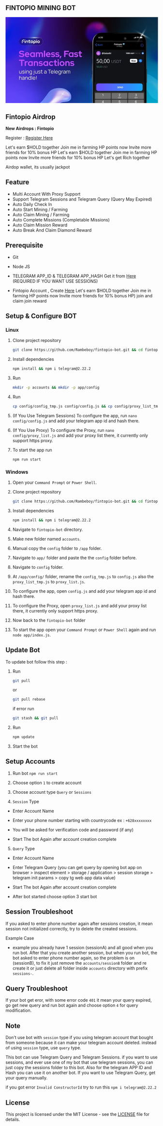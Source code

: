## FINTOPIO MINING BOT

![fintopio](assets/img1.jpg)

## Fintopio Airdrop

**New Airdrops : Fintopio**

Register : [Register Here](https://fintop.io/2uLXyDu5Hi)

Let's earn $HOLD together 
Join me in farming HP points now 
Invite more friends for 10% bonus HP 
Let's earn $HOLD together 
Join me in farming HP points now 
Invite more friends for 10% bonus HP 
Let's get Rich together

Airdop wallet, its usually jackpot

## Feature

- Multi Account With Proxy Support
- Support Telegram Sessions and Telegram Query (Query May Expired)
- Auto Daily Check In
- Auto Start Mining / Farming
- Auto Claim Mining / Farming
- Auto Complete Missions (Completable Missions)
- Auto Claim Mission Reward
- Auto Break And Claim Diamond Reward

## Prerequisite

- Git

- Node JS

- TELEGRAM APP_ID & TELEGRAM APP_HASH Get it from [Here](https://my.telegram.org/auth?to=apps) (REQUIRED IF YOU WANT USE SESSIONS)

- Fintopio Account , Create [Here](https://fintop.io/2uLXyDu5Hi)
Let's earn $HOLD together 
Join me in farming HP points now 
Invite more friends for 10% bonus HP) join and claim join reward

## Setup & Configure BOT

### Linux

1. Clone project repository
  
   ```bash
   git clone https://github.com/Rambeboy/fintopio-bot.git && cd fintopio-bot
   ```

2. Install dependencies
   ```bash
   npm install && npm i telegram@2.22.2
   ```

3. Run
   ```bash
   mkdir -p accounts && mkdir -p app/config
   ```

4. Run
   ```bash
   cp config/config_tmp.js config/config.js && cp config/proxy_list_tmp config/proxy_list.js
   ```

5. (If You Use Telegram Sessions) To configure the app, run `nano config/config.js` and add your telegram app id and hash there.

6. (If You Use Proxy) To configure the Proxy, run `nano config/proxy_list.js` and add your proxy list there, it currently only support https proxy.
 
8. To start the app run
   ```bash
   npm run start
   ```
   
### Windows

1. Open your `Command Prompt` or `Power Shell`.

2. Clone project repository
   ```bash
   git clone https://github.com/Rambeboy/fintopio-bot.git && cd fintopio-bot
   ```

4. Install dependencies
   ```bash
   npm install && npm i telegram@2.22.2
   ```

5. Navigate to `fintopio-bot` directory. 

6. Make new folder named `accounts`.

7. Manual copy the `config` folder to `/app` folder. 

8. Navigate to `app/` folder and paste the the `config` folder before.

9. Navigate to `config` folder.

10. At `/app/config/` folder, rename the `config_tmp.js` to `config.js` also the `proxy_list_tmp.js` to `proxy_list.js`.

11. To configure the app, open `config.js` and add your telegram app id and hash there.

12. To configure the Proxy, open `proxy_list.js` and add your proxy list there, it currently only support https proxy.

13. Now back to the `fintopio-bot` folder

14. To start the app open your `Command Prompt` or `Power Shell` again and run `node app/index.js`.

## Update Bot

To update bot follow this step :

1. Run
   ```bash
   git pull
   ```
   or
   ```bash
   git pull rebase
   ```
   if error run
   ```bash
   git stash && git pull
   ```

2. Run
   ```bash
   npm update
   ```

3. Start the bot

## Setup Accounts

1. Run bot `npm run start`

2. Choose option `1` to create account

3. Choose account type `Query` or `Sessions`

4. `Session` Type

- Enter Account Name

- Enter your phone number starting with countrycode ex : `+628xxxxxxxx`

- You will be asked for verification code and password (if any)

- Start The bot Again after account creation complete

5. `Query` Type

- Enter Account Name

- Enter Telegram Query (you can get query by opening bot app on browser > inspect element > storage / application > session storage > telegram init params > copy tg web app data value)

- Start The bot Again after account creation complete

- After bot started choose option 3 start bot
   

## Session Troubleshoot

If you asked to enter phone number again after sessions creation, it mean session not initialized correctly, try to delete the created sessions. 

Example Case
- example you already have 1 session (sessionA) and all good when you run bot. After that you create another session, but when you run bot, the bot asked to enter phone number again, so the problem is on (sessionB), to fix it just remove the `accounts/sessionB` folder and re create it or just delete all folder inside `accounts` directory with prefix `sessions-`.

## Query Troubleshoot

If your bot get eror, with some error code `401` it mean your query expired, go get new query and run bot again and choose option `4` for query modification. 

## Note

Don't use bot with `session` type if you using telegram account that bought from someone because it can make your telegram account deleted. instead of using `session` type, use `query` type.

This bot can use Telegram Query and Telegram Sessions. if you want to use sessions, and ever use one of my bot that use telegram sessions, you can just copy the sessions folder to this bot. Also for the telegram APP ID and Hash you can use it on another bot. If you want to use Telegram Query, get your query manually.

if you got error `Invalid ConstructorId` try to run this ```npm i telegram@2.22.2```

## License

This project is licensed under the MIT License - see the [LICENSE](LICENSE) file for details.
